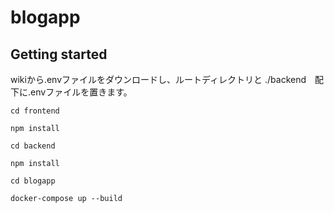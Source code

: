 # blogapp



## Getting started

wikiから.envファイルをダウンロードし、ルートディレクトリと ./backend　配下に.envファイルを置きます。


```
cd frontend

npm install

cd backend

npm install

cd blogapp

docker-compose up --build
```
